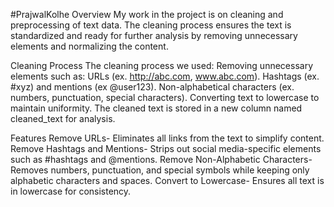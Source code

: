 #PrajwalKolhe
Overview
My work in the project is on cleaning and preprocessing of text data.
The cleaning process ensures the text is standardized and ready for further analysis by removing unnecessary elements and normalizing the content.

Cleaning Process
The cleaning process we used:
Removing unnecessary elements such as:
URLs (ex. http://abc.com, www.abc.com).
Hashtags (ex. #xyz) and mentions (ex @user123).
Non-alphabetical characters (ex. numbers, punctuation, special characters).
Converting text to lowercase to maintain uniformity.
The cleaned text is stored in a new column named cleaned_text for analysis.

Features
Remove URLs- Eliminates all links from the text to simplify content.
Remove Hashtags and Mentions- Strips out social media-specific elements such as #hashtags and @mentions.
Remove Non-Alphabetic Characters- Removes numbers, punctuation, and special symbols while keeping only alphabetic characters and spaces.
Convert to Lowercase- Ensures all text is in lowercase for consistency.
